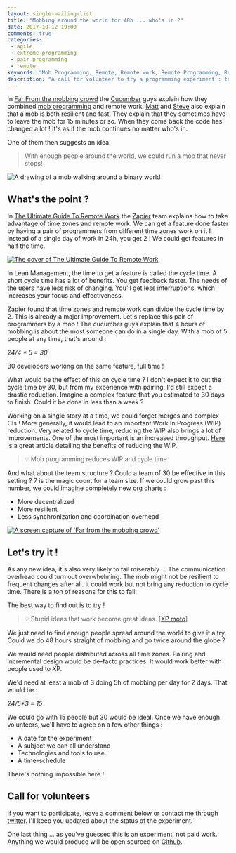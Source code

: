 ```yaml
---
layout: single-mailing-list
title: "Mobbing around the world for 48h ... who's in ?"
date: 2017-10-12 19:00
comments: true
categories:
 - agile
 - extreme programming
 - pair programming
 - remote
keywords: "Mob Programming, Remote, Remote work, Remote Programming, Remote Mob, eXtreme Programming, Experiment"
description: "A call for volunteer to try a programming experiment : to run a remote mob round robin around the globe for 48h"
---
```

In [Far From the mobbing crowd](https://www.infoq.com/presentations/distributed-teams-remote-collaboration) the [Cucumber](https://cucumber.io/) guys explain how they combined [mob programming](https://en.wikipedia.org/wiki/Mob_programming) and remote work. [Matt](https://twitter.com/mattwynne?lang=fr) and [Steve](https://twitter.com/tooky?lang=fr) also explain that a mob is both resilient and fast. They explain that they sometimes have to leave the mob for 15 minutes or so. When they come back the code has changed a lot ! It's as if the mob continues no matter who's in.

One of them then suggests an idea. 

> With enough people around the world, we could run a mob that never stops!

![A drawing of a mob walking around a binary world]({{site.url}}{{site.baseurl}}/imgs/2017-10-12-mobbing-around-the-world-for-48h-dot-dot-dot-whos-in/mob-drawing.jpg)

## What's the point ?

In [The Ultimate Guide To Remote Work](https://zapier.com/learn/remote-work/) the [Zapier](https://zapier.com/) team explains how to take advantage of time zones and remote work. We can get a feature done faster by having a pair of programmers from different time zones work on it ! Instead of a single day of work in 24h, you get 2 ! We could get features in half the time.

[![The cover of The Ultimate Guide To Remote Work]({{site.url}}{{site.baseurl}}/imgs/2017-10-12-mobbing-around-the-world-for-48h-dot-dot-dot-whos-in/ultimate-guide-remote-work.png)](https://zapier.com/learn/remote-work/)

In Lean Management, the time to get a feature is called the cycle time. A short cycle time has a lot of benefits. You get feedback faster. The needs of the users have less risk of changing. You'll get less interruptions, which increases your focus and effectiveness.

Zapier found that time zones and remote work can divide the cycle time by 2. This is already a major improvement. Let's replace this pair of programmers by a mob ! The cucumber guys explain that 4 hours of mobbing is about the most someone can do in a single day. With a mob of 5 people at any time, that's around :

_24/4 * 5 = 30_

30 developers working on the same feature, full time !

What would be the effect of this on cycle time ? I don't expect it to cut the cycle time by 30, but from my experience with pairing, I'd still expect a drastic reduction. Imagine a complex feature that you estimated to 30 days to finish. Could it be done in less than a week ?

Working on a single story at a time, we could forget merges and complex CIs ! More generally, it would lead to an important Work In Progress (WIP) reduction. Very related to cycle time, reducing the WIP also brings a lot of improvements. One of the most important is an increased throughput. [Here](https://developers.soundcloud.com/blog/deliver-software-faster-by-managing-work-in-progress-not-by-adding-overtime) is a great article detailing the benefits of reducing the WIP.

> 💡 Mob programming reduces WIP and cycle time

And what about the team structure ? Could a team of 30 be effective in this setting ? 7 is the magic count for a team size. If we could grow past this number, we could imagine completely new org charts :

*   More decentralized
*   More resilient 
*   Less synchronization and coordination overhead

[![A screen capture of 'Far from the mobbing crowd']({{site.url}}{{site.baseurl}}/imgs/2017-10-12-mobbing-around-the-world-for-48h-dot-dot-dot-whos-in/far-from-mobbing-crowd.jpg)](https://www.infoq.com/presentations/distributed-teams-remote-collaboration)


## Let's try it !

As any new idea, it's also very likely to fail miserably ... The communication overhead could turn out overwhelming. The mob might not be resilient to frequent changes after all. It could work but not bring any reduction to cycle time. There is a ton of reasons for this to fail.

The best way to find out is to try !

> 💡 Stupid ideas that work become great ideas. [[XP moto](https://ronjeffries.com/articles/tricks/pick-something-stupid/)]

We just need to find enough people spread around the world to give it a try. Could we do 48 hours straight of mobbing and go twice around the globe ?

We would need people distributed across all time zones. Pairing and incremental design would be de-facto practices. It would work better with people used to XP.

We'd need at least a mob of 3 doing 5h of mobbing per day for 2 days. That would be :

_24/5*3 = 15_

We could go with 15 people but 30 would be ideal. Once we have enough volunteers, we'll have to agree on a few other things :

*   A date for the experiment
*   A subject we can all understand
*   Technologies and tools to use
*   A time-schedule

There's nothing impossible here !

## Call for volunteers

If you want to participate, leave a comment below or contact me through [twitter](https://twitter.com/pbourgau). I'll keep you updated about the status of the experiment.

One last thing ... as you've guessed this is an experiment, not paid work. Anything we would produce will be open sourced on [Github](https://github.com/).
